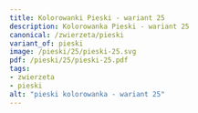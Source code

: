 ```yaml
---
title: Kolorowanki Pieski - wariant 25
description: Kolorowanka Pieski - wariant 25
canonical: /zwierzeta/pieski
variant_of: pieski
image: /pieski/25/pieski-25.svg
pdf: /pieski/25/pieski-25.pdf
tags:
- zwierzeta
- pieski
alt: "pieski kolorowanka - wariant 25"
---
```


